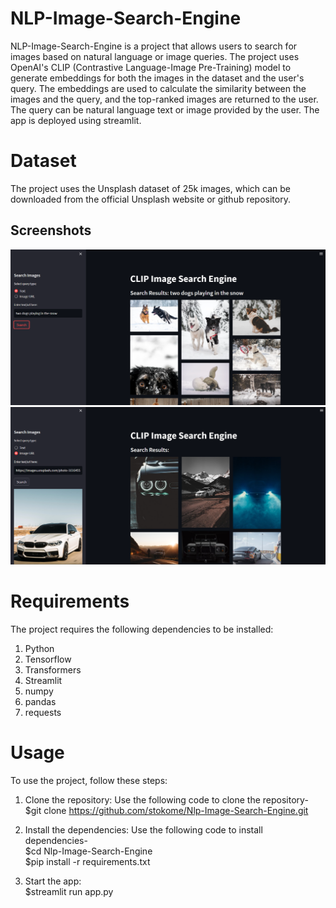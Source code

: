 # NLP-Image-Search-Engine
NLP-Image-Search-Engine is a project that allows users to search for images based on natural language or image queries. The project uses OpenAI's CLIP (Contrastive Language-Image Pre-Training) model to generate embeddings for both the images in the dataset and the user's query. The embeddings are used to calculate the similarity between the images and the query, and the top-ranked images are returned to the user. The query can be natural language text or image provided by the user. The app is deployed using streamlit.

# Dataset
The project uses the Unsplash dataset of 25k images, which can be downloaded from the official Unsplash website or github repository.

## Screenshots
![App Screenshot](https://github.com/stokome/NLP-Image-Search-Engine/blob/main/screenshots/img1.png)
![App Screenshot](https://github.com/stokome/NLP-Image-Search-Engine/blob/main/screenshots/img2.png)

# Requirements
The project requires the following dependencies to be installed:
1. Python   
2. Tensorflow   
3. Transformers   
4. Streamlit
5. numpy   
6. pandas       
7. requests

# Usage
To use the project, follow these steps:

1. Clone the repository: 
  Use the following code to clone the repository-                                                                                                                         
  $git clone https://github.com/stokome/Nlp-Image-Search-Engine.git
  
2. Install the dependencies:
  Use the following code to install dependencies-                                                                                                                         
  $cd Nlp-Image-Search-Engine                                                                                                                                             
  $pip install -r requirements.txt
  
3. Start the app:                                                                                                                                                         
  $streamlit run app.py
  
